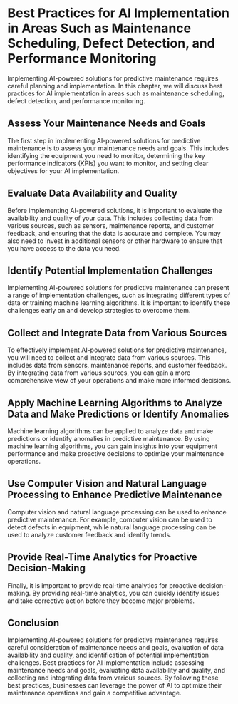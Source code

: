 Best Practices for AI Implementation in Areas Such as Maintenance Scheduling, Defect Detection, and Performance Monitoring
================================================================================================================================================================================================

Implementing AI-powered solutions for predictive maintenance requires careful planning and implementation. In this chapter, we will discuss best practices for AI implementation in areas such as maintenance scheduling, defect detection, and performance monitoring.

Assess Your Maintenance Needs and Goals
---------------------------------------

The first step in implementing AI-powered solutions for predictive maintenance is to assess your maintenance needs and goals. This includes identifying the equipment you need to monitor, determining the key performance indicators (KPIs) you want to monitor, and setting clear objectives for your AI implementation.

Evaluate Data Availability and Quality
--------------------------------------

Before implementing AI-powered solutions, it is important to evaluate the availability and quality of your data. This includes collecting data from various sources, such as sensors, maintenance reports, and customer feedback, and ensuring that the data is accurate and complete. You may also need to invest in additional sensors or other hardware to ensure that you have access to the data you need.

Identify Potential Implementation Challenges
--------------------------------------------

Implementing AI-powered solutions for predictive maintenance can present a range of implementation challenges, such as integrating different types of data or training machine learning algorithms. It is important to identify these challenges early on and develop strategies to overcome them.

Collect and Integrate Data from Various Sources
-----------------------------------------------

To effectively implement AI-powered solutions for predictive maintenance, you will need to collect and integrate data from various sources. This includes data from sensors, maintenance reports, and customer feedback. By integrating data from various sources, you can gain a more comprehensive view of your operations and make more informed decisions.

Apply Machine Learning Algorithms to Analyze Data and Make Predictions or Identify Anomalies
--------------------------------------------------------------------------------------------

Machine learning algorithms can be applied to analyze data and make predictions or identify anomalies in predictive maintenance. By using machine learning algorithms, you can gain insights into your equipment performance and make proactive decisions to optimize your maintenance operations.

Use Computer Vision and Natural Language Processing to Enhance Predictive Maintenance
-------------------------------------------------------------------------------------

Computer vision and natural language processing can be used to enhance predictive maintenance. For example, computer vision can be used to detect defects in equipment, while natural language processing can be used to analyze customer feedback and identify trends.

Provide Real-Time Analytics for Proactive Decision-Making
---------------------------------------------------------

Finally, it is important to provide real-time analytics for proactive decision-making. By providing real-time analytics, you can quickly identify issues and take corrective action before they become major problems.

Conclusion
----------

Implementing AI-powered solutions for predictive maintenance requires careful consideration of maintenance needs and goals, evaluation of data availability and quality, and identification of potential implementation challenges. Best practices for AI implementation include assessing maintenance needs and goals, evaluating data availability and quality, and collecting and integrating data from various sources. By following these best practices, businesses can leverage the power of AI to optimize their maintenance operations and gain a competitive advantage.
